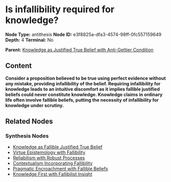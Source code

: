 # Is infallibility required for knowledge?

**Node Type:** antithesis
**Node ID:** e3f8825a-dfa3-4574-98ff-0fc557159649
**Depth:** 4
**Terminal:** No

**Parent:** [Knowledge as Justified True Belief with Anti-Gettier Condition](knowledge-as-justified-true-belief-with-anti-gettier-condition-synthesis-aec5610f-e84b-4619-a4df-c64b5c08f64c.md)

## Content

**Consider a proposition believed to be true using perfect evidence without any mistake, providing infallibility of the belief. Requiring infallibility for knowledge leads to an intuitive discomfort as it implies fallible justified beliefs could never constitute knowledge. Knowledge claims in ordinary life often involve fallible beliefs, putting the necessity of infallibility for knowledge under scrutiny.**

## Related Nodes

### Synthesis Nodes

- [Knowledge as Fallible Justified True Belief](knowledge-as-fallible-justified-true-belief-synthesis-b40856ac-6252-4ad0-adc6-234b6e1be2d8.md)
- [Virtue Epistemology with Fallibility](virtue-epistemology-with-fallibility-synthesis-a4edfac6-5b60-4f9d-9eb8-9d5856e1cb22.md)
- [Reliabilism with Robust Processes](reliabilism-with-robust-processes-synthesis-c6f4b4a4-00ce-4216-bf77-a52849e7c4c8.md)
- [Contextualism Incorporating Fallibility](contextualism-incorporating-fallibility-synthesis-db00d287-6e08-4e16-8a17-0677a1542f8c.md)
- [Pragmatic Encroachment with Fallible Beliefs](pragmatic-encroachment-with-fallible-beliefs-synthesis-efe9e7f2-802b-4a71-b8e0-39ea1ace662e.md)
- [Knowledge First with Fallibilist Insight](knowledge-first-with-fallibilist-insight-synthesis-a510eaf2-0f8e-4a53-9458-ead3d1e6b422.md)
